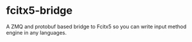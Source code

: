 # fcitx5-bridge
A ZMQ and protobuf based bridge to Fcitx5 so you can write input method engine in any languages.
